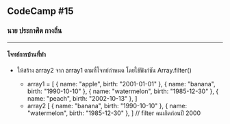 ## CodeCamp #15

### นาย ประกาศิต กางถิ่น

---

#### โจทย์การบ้านที่ทำ

- ให้สร้าง array2 จาก array1 ตามที่โจทย์กำหนด โดยใช้ฟังก์ชัน Array.filter()

  - array1 = [
    { name: "apple", birth: "2001-01-01" },
    { name: "banana", birth: "1990-10-10" },
    { name: "watermelon", birth: "1985-12-30" },
    { name: "peach", birth: "2002-10-13" },
    ]
  - array2 [
    { name: "banana", birth: "1990-10-10" },
    { name: "watermelon", birth: "1985-12-30" },
    ] // filter คนเกิดก่อนปี 2000

